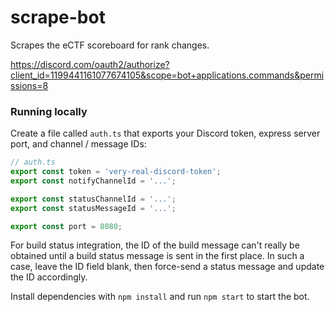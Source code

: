 # scrape-bot
 Scrapes the eCTF scoreboard for rank changes.

https://discord.com/oauth2/authorize?client_id=1199441161077674105&scope=bot+applications.commands&permissions=8

### Running locally
Create a file called `auth.ts` that exports your Discord token, express server port, and channel / message IDs:
```ts
// auth.ts
export const token = 'very-real-discord-token';
export const notifyChannelId = '...';

export const statusChannelId = '...';
export const statusMessageId = '...';

export const port = 8080;
```
For build status integration, the ID of the build message can't really be obtained until a build status message is sent
in the first place. In such a case, leave the ID field blank, then force-send a status message and update the ID
accordingly.

Install dependencies with `npm install` and run `npm start` to start the bot.
